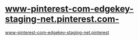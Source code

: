 # www-pinterest-com-edgekey-staging-net.pinterest.com-
www-pinterest-com-edgekey-staging-net.pinterest
